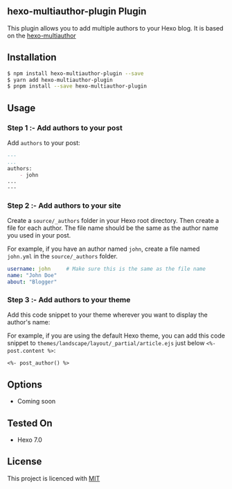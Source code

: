 ## hexo-multiauthor-plugin Plugin

This plugin allows you to add multiple authors to your Hexo blog. It is based on the [hexo-multiauthor](https://github.com/bob983/hexo-multiauthor)

## Installation

``` bash
$ npm install hexo-multiauthor-plugin --save
$ yarn add hexo-multiauthor-plugin
$ pnpm install --save hexo-multiauthor-plugin
```

## Usage


### Step 1 :- Add authors to your post

Add `authors` to your post:

```md
---
...
authors:
    - john
...
---
```

### Step 2 :- Add authors to your site

Create a `source/_authors` folder in your Hexo root directory. Then create a file for each author. The file name should be the same as the author name you used in your post.

For example, if you have an author named `john`, create a file named `john.yml` in the `source/_authors` folder.

```yml
username: john     # Make sure this is the same as the file name
name: "John Doe"
about: "Blogger"
```

### Step 3 :- Add authors to your theme

Add this code snippet to your theme wherever you want to display the author's name:

For example, if you are using the default Hexo theme, you can add this code snippet to `themes/landscape/layout/_partial/article.ejs` just below `<%- post.content %>`:

```ejs
<%- post_author() %>
```

## Options

- Coming soon

## Tested On

- Hexo 7.0

## License

This project is licenced with [MIT](LICENCE)